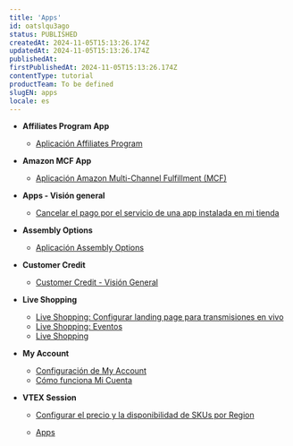```yaml
---
title: 'Apps'
id: oatslqu3ago
status: PUBLISHED
createdAt: 2024-11-05T15:13:26.174Z
updatedAt: 2024-11-05T15:13:26.174Z
publishedAt: 
firstPublishedAt: 2024-11-05T15:13:26.174Z
contentType: tutorial
productTeam: To be defined
slugEN: apps
locale: es
---
```


- **Affiliates Program App**

  - [Aplicación Affiliates Program](es/docs/tutorial/aplicacion-affiliates-program)


- **Amazon MCF App**

  - [Aplicación Amazon Multi-Channel Fulfillment (MCF)](es/docs/tutorial/aplicacion-amazon-multi-channel-fulfillment-mcf)


- **Apps - Visión general**

  - [Cancelar el pago por el servicio de una app instalada en mi tienda](es/docs/tutorial/cancelar-el-pago-por-el-servicio-de-una-app-instalada-en-mi-tienda)


- **Assembly Options**

  - [Aplicación Assembly Options](es/docs/tutorial/aplicacion-assembly-options)


- **Customer Credit**

  - [Customer Credit - Visión General](es/docs/tutorial/customer-credit-vision-general)


- **Live Shopping**

  - [Live Shopping: Configurar landing page para transmisiones en vivo](es/docs/tutorial/live-shopping-configurar-landing-page-para-transmisiones-en-vivo)
  - [Live Shopping: Eventos](es/docs/tutorial/live-shopping-eventos)
  - [Live Shopping](es/docs/tutorial/live-shopping)


- **My Account**

  - [Configuración de My Account](es/docs/tutorial/configuracion-de-my-account)
  - [Cómo funciona Mi Cuenta](es/docs/tutorial/como-funciona-mi-cuenta)


- **VTEX Session**

  - [ Configurar el precio y la disponibilidad de SKUs por Region](es/docs/tutorial/configurar-el-precio-y-la-disponibilidad-de-skus-por-region)


  - [Apps](es/docs/tutorial/index-es-tutorial-apps)

